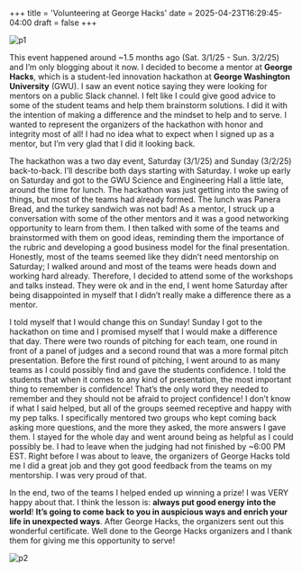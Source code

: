 +++
title = 'Volunteering at George Hacks'
date = 2025-04-23T16:29:45-04:00
draft = false
+++

![p1](/blog/20250423_George_Hacks/george_hacks.png)

This event happened around ~1.5 months ago (Sat. 3/1/25 - Sun. 3/2/25) and I’m only blogging about it now. I decided to become a mentor at **George Hacks**, which is a student-led innovation hackathon at **George Washington University** (GWU). I saw an event notice saying they were looking for mentors on a public Slack channel. I felt like I could give good advice to some of the student teams and help them brainstorm solutions. I did it with the intention of making a difference and the mindset to help and to serve. I wanted to represent the organizers of the hackathon with honor and integrity most of all! I had no idea what to expect when I signed up as a mentor, but I’m very glad that I did it looking back. 

The hackathon was a two day event, Saturday (3/1/25) and Sunday (3/2/25) back-to-back. I’ll describe both days starting with Saturday. I woke up early on Saturday and got to the GWU Science and Engineering Hall a little late, around the time for lunch. The hackathon was just getting into the swing of things, but most of the teams had already formed. The lunch was Panera Bread, and the turkey sandwich was not bad! As a mentor, I struck up a conversation with some of the other mentors and it was a good networking opportunity to learn from them. I then talked with some of the teams and brainstormed with them on good ideas, reminding them the importance of the rubric and developing a good business model for the final presentation. Honestly, most of the teams seemed like they didn’t need mentorship on Saturday; I walked around and most of the teams were heads down and working hard already. Therefore, I decided to attend some of the workshops and talks instead. They were ok and in the end, I went home Saturday after being disappointed in myself that I didn’t really make a difference there as a mentor. 

I told myself that I would change this on Sunday! Sunday I got to the hackathon on time and I promised myself that I would make a difference that day. There were two rounds of pitching for each team, one round in front of a panel of judges and a second round that was a more formal pitch presentation. Before the first round of pitching, I went around to as many teams as I could possibly find and gave the students confidence. I told the students that when it comes to any kind of presentation, the most important thing to remember is confidence! That’s the only word they needed to remember and they should not be afraid to project confidence! I don’t know if what I said helped, but all of the groups seemed receptive and happy with my pep talks. I specifically mentored two groups who kept coming back asking more questions, and the more they asked, the more answers I gave them. I stayed for the whole day and went around being as helpful as I could possibly be. I had to leave when the judging had not finished by ~6:00 PM EST. Right before I was about to leave, the organizers of George Hacks told me I did a great job and they got good feedback from the teams on my mentorship. I was very proud of that.

In the end, two of the teams I helped ended up winning a prize! I was VERY happy about that. I think the lesson is: **always put good energy into the world**! **It’s going to come back to you in auspicious ways and enrich your life in unexpected ways**. After George Hacks, the organizers sent out this wonderful certificate. Well done to the George Hacks organizers and I thank them for giving me this opportunity to serve!

![p2](/blog/20250423_George_Hacks/certificate.png)
